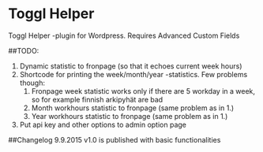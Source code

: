 # Toggl Helper
Toggl Helper -plugin for Wordpress. Requires Advanced Custom Fields


##TODO:
1. Dynamic statistic to fronpage (so that it echoes current week hours)
2. Shortcode for printing the week/month/year -statistics. Few problems though:
    1. Fronpage week statistic works only if there are 5 workday in a week, so for example finnish arkipyhät are bad
    2. Month workhours statistic to fronpage (same problem as in 1.)
    3. Year workhours statistic to fronpage (same problem as in 1.)
3. Put api key and other options to admin option page





##Changelog
9.9.2015
v1.0 is published with basic functionalities